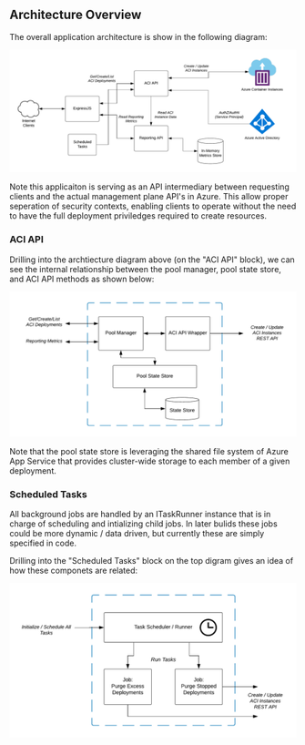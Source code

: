## Architecture Overview

The overall application architecture is show in the following diagram:

![Architecture Overview](architecture-overview.png)

Note this applicaiton is serving as an API intermediary between requesting clients and the actual management plane API's in Azure. This allow proper seperation of security contexts, enabling clients to operate without the need to have the full deployment priviledges required to create resources. 

### ACI API

Drilling into the archtiecture diagram above (on the "ACI API" block), we can see the internal relationship between the pool manager, pool state store, and ACI API methods as shown below:

![Architecture Level 2](architecture-level-2.png)

Note that the pool state store is leveraging the shared file system of Azure App Service that provides cluster-wide storage to each member of a given deployment.

### Scheduled Tasks

All background jobs are handled by an ITaskRunner instance that is in charge of scheduling and intializing child jobs. In later bulids these jobs could be more dynamic / data driven, but currently these are simply specified in code.

Drilling into the "Scheduled Tasks" block on the top digram gives an idea of how these componets are related:

![Scheduled Task Runner](architecture-level-3.png)
